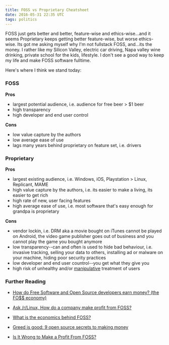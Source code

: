 ```yaml
---
title: FOSS vs Proprietary Cheatsheet
date: 2016-05-31 22:35 UTC
tags: politics
---
```


FOSS just gets better and better, feature-wise and ethics-wise...and it seems
Proprietary keeps getting better feature-wise, but worse ethics-wise. Its got
me asking myself why I'm not fullstack FOSS, and...its the money. I rather like
my Silicon Valley, electric car driving, Napa valley wine drinking, private
school for the kids, lifestyle. I don't see a good way to keep my life and make
FOSS software fulltime.

Here's where I think we stand today:

### FOSS

**Pros**

* largest potential audience, i.e. audience for free beer > $1 beer
* high transparency
* high developer and end user control

**Cons**

* low value capture by the authors
* low average ease of use
* lags many years behind proprietary on feature set, i.e. drivers

### Proprietary

**Pros**

* largest existing audience, i.e. Windows, iOS, Playstation > Linux,
  Replicant, MAME
* high value capture by the authors, i.e. its easier to make a living, its
  easier to get rich
* high rate of new, user facing features
* high average ease of use, i.e. most software that's easy enough for grandpa
  is proprietary

**Cons**

* vendor lockin, i.e. DRM aka a movie bought on iTunes cannot be played on
  Android, the video game publisher goes out of business and you cannot play
  the game you bought anymore
* low transparency--can and often is used to hide bad behaviour, i.e. invasive
  tracking, selling your data to others, installing ad or malware on your
  machine, hiding poor security practices
* low developer and end user countrol--you get what they give you
* high risk of unhealthy and/or [manipulative][2] treatment of users

### Further Reading

* [How do Free Software and Open Source developers earn money? (the FO$$ economy)][3]
* [Ask /r/Linux, How do a company make profit from FOSS?][4]
* [What is the economics behind FOSS?][5]
* [Greed is good: 9 open source secrets to making money][6]
* [Is It Wrong to Make a Profit From FOSS?][7]

  [1]: http://ggr.com/why-openbsd-is-important-to-me.html
  [2]: https://medium.com/@tristanharris/how-technology-hijacks-peoples-minds-from-a-magician-and-google-s-design-ethicist-56d62ef5edf3#.gnq5g61gg
  [3]: http://drilix.com/en/blog/how-free-software-and-open-source-developers-earn-money-fo-economy
  [4]: https://www.reddit.com/r/linux/comments/3qtc4l/ask_rlinux_how_do_a_company_make_profit_from_foss/
  [5]: http://www.honeytechblog.com/what-is-the-economics-behind-foss/
  [6]: http://www.infoworld.com/article/2612393/open-source-software/greed-is-good--9-open-source-secrets-to-making-money.html
  [7]: http://www.linuxinsider.com/story/74660.html


